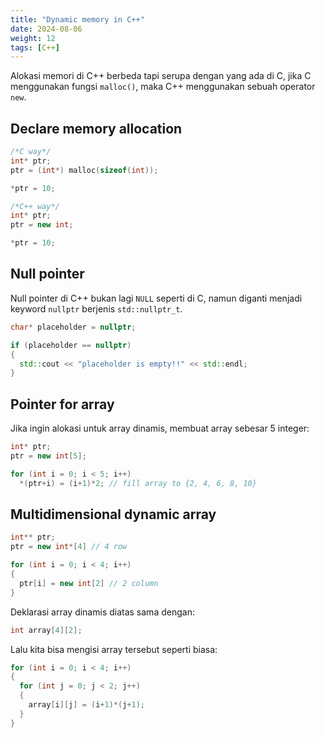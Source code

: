 ```yaml
---
title: "Dynamic memory in C++"
date: 2024-08-06
weight: 12
tags: [C++]
---
```


Alokasi memori di C++ berbeda tapi serupa dengan yang ada di C, jika C menggunakan fungsi `malloc()`, maka C++ menggunakan sebuah operator `new`.

## Declare memory allocation

```c
/*C way*/
int* ptr;
ptr = (int*) malloc(sizeof(int));

*ptr = 10;
```

```cpp
/*C++ way*/
int* ptr;
ptr = new int;

*ptr = 10;
```

## Null pointer

Null pointer di C++ bukan lagi `NULL` seperti di C, namun diganti menjadi keyword `nullptr` berjenis `std::nullptr_t`.

```cpp
char* placeholder = nullptr;

if (placeholder == nullptr)
{
  std::cout << "placeholder is empty!!" << std::endl;
}
```

## Pointer for array

Jika ingin alokasi untuk array dinamis, membuat array sebesar 5 integer:

```cpp
int* ptr;
ptr = new int[5];

for (int i = 0; i < 5; i++)
  *(ptr+i) = (i+1)*2; // fill array to {2, 4, 6, 8, 10}
```

## Multidimensional dynamic array

```cpp
int** ptr;
ptr = new int*[4] // 4 row

for (int i = 0; i < 4; i++)
{
  ptr[i] = new int[2] // 2 column
}
```

Deklarasi array dinamis diatas sama dengan:

```cpp
int array[4][2];
```

Lalu kita bisa mengisi array tersebut seperti biasa:

```cpp
for (int i = 0; i < 4; i++)
{
  for (int j = 0; j < 2; j++)
  {
    array[i][j] = (i+1)*(j+1);
  }
}
```